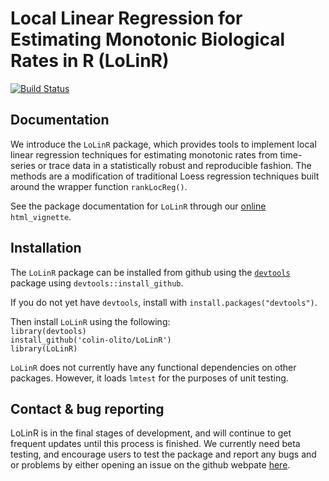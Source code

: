 # Local Linear Regression for Estimating Monotonic Biological Rates in R (LoLinR)

[![Build Status](https://travis-ci.org/colin-olito/LoLinR.png?branch=master)](https://travis-ci.org/colin-olito/LoLinR)

## Documentation

We introduce the `LoLinR` package, which provides tools to implement local linear regression techniques for estimating monotonic rates from time-series or trace data in a statistically robust and reproducible fashion. The methods are a modification of traditional Loess regression techniques built around the wrapper function `rankLocReg()`. 

See the package documentation for `LoLinR` through our [online](https://colin-olito.github.io/LoLinR/vignettes/LoLinR.html) `html_vignette`.


## Installation

The `LoLinR` package can be installed from github using the [`devtools`](https://cran.r-project.org/web/packages/devtools/index.html) package
using `devtools::install_github`.

If you do not yet have `devtools`, install with `install.packages("devtools")`.

Then install `LoLinR` using the following:  
`library(devtools)`  
`install_github('colin-olito/LoLinR')`  
`library(LoLinR)`

`LoLinR` does not currently have any functional dependencies on other packages. However, it loads `lmtest` for the purposes of unit testing.

## Contact & bug reporting

LoLinR is in the final stages of development, and will continue to get frequent updates until this process is finished. We currently need beta testing, and encourage users to test the package and report any bugs and or problems by either opening an issue on the github webpate [here](https://github.com/colin-olito/LoLinR/issues).





